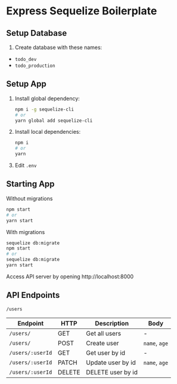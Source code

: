 # Express Sequelize Boilerplate

## Setup Database

1. Create database with these names:

- `todo_dev`
- `todo_production`

## Setup App

1. Install global dependency:
   ```sh
   npm i -g sequelize-cli
   # or
   yarn global add sequelize-cli
   ```
2. Install local dependencies:
   ```sh
   npm i
   # or
   yarn
   ```
3. Edit `.env`

## Starting App

Without migrations

```sh
npm start
# or
yarn start
```

With migrations

```sh
sequelize db:migrate
npm start
# or
sequelize db:migrate
yarn start
```

Access API server by opening http://localhost:8000

## API Endpoints
`/users`

| Endpoint         | HTTP   | Description       | Body          |
| ---------------- | ------ | ----------------- | ------------- |
| `/users/`        | GET    | Get all users     | -             |
| `/users/`        | POST   | Create user       | `name`, `age` |
| `/users/:userId` | GET    | Get user by id    | -             |
| `/users/:userId` | PATCH  | Update user by id | `name`, `age` |
| `/users/:userId` | DELETE | DELETE user by id |               |
